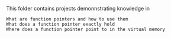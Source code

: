 This folder contains projects demonnstrating knowledge in

    What are function pointers and how to use them
    What does a function pointer exactly hold
    Where does a function pointer point to in the virtual memory
